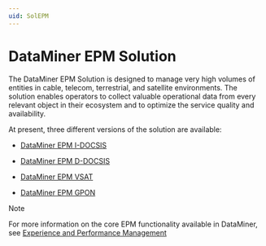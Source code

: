 ```yaml
---
uid: SolEPM
---
```


# DataMiner EPM Solution

The DataMiner EPM Solution is designed to manage very high volumes of entities in cable, telecom, terrestrial, and satellite environments. The solution enables operators to collect valuable operational data from every relevant object in their ecosystem and to optimize the service quality and availability.

At present, three different versions of the solution are available:

- [DataMiner EPM I-DOCSIS](xref:EPM_I-DOCSIS)

- [DataMiner EPM D-DOCSIS](xref:EPM_D-DOCSIS)

- [DataMiner EPM VSAT](xref:EPM_VSAT)
- [DataMiner EPM GPON](xref:EPM_GPON)

> [!NOTE]
> For more information on the core EPM functionality available in DataMiner, see [Experience and Performance Management](xref:EPM)

